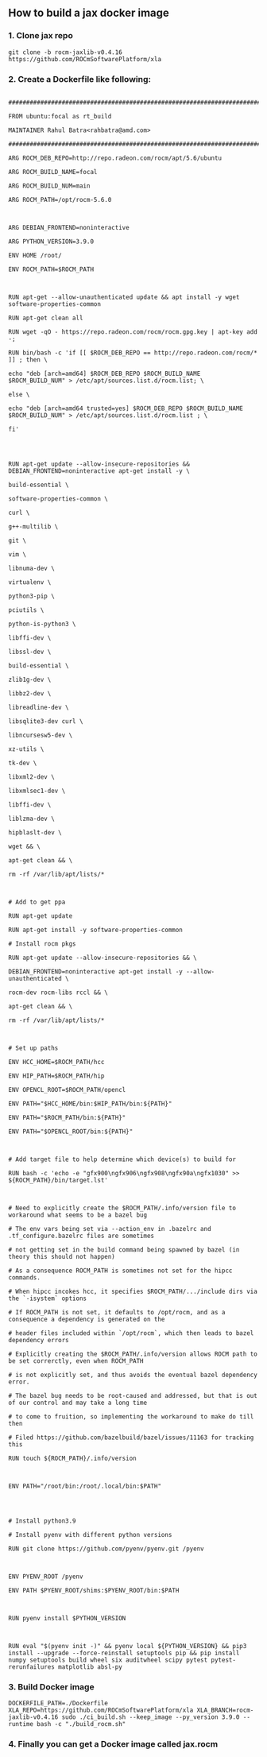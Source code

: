 
## How to build a jax docker image

### 1. Clone jax repo

```git clone -b rocm-jaxlib-v0.4.16 https://github.com/ROCmSoftwarePlatform/xla```

### 2. Create a Dockerfile like following:

```

################################################################################

FROM ubuntu:focal as rt_build

MAINTAINER Rahul Batra<rahbatra@amd.com>

################################################################################

ARG ROCM_DEB_REPO=http://repo.radeon.com/rocm/apt/5.6/ubuntu

ARG ROCM_BUILD_NAME=focal

ARG ROCM_BUILD_NUM=main

ARG ROCM_PATH=/opt/rocm-5.6.0

  

ARG DEBIAN_FRONTEND=noninteractive

ARG PYTHON_VERSION=3.9.0

ENV HOME /root/

ENV ROCM_PATH=$ROCM_PATH

  

RUN apt-get --allow-unauthenticated update && apt install -y wget software-properties-common

RUN apt-get clean all

RUN wget -qO - https://repo.radeon.com/rocm/rocm.gpg.key | apt-key add -;

RUN bin/bash -c 'if [[ $ROCM_DEB_REPO == http://repo.radeon.com/rocm/* ]] ; then \

echo "deb [arch=amd64] $ROCM_DEB_REPO $ROCM_BUILD_NAME $ROCM_BUILD_NUM" > /etc/apt/sources.list.d/rocm.list; \

else \

echo "deb [arch=amd64 trusted=yes] $ROCM_DEB_REPO $ROCM_BUILD_NAME $ROCM_BUILD_NUM" > /etc/apt/sources.list.d/rocm.list ; \

fi'

  
  

RUN apt-get update --allow-insecure-repositories && DEBIAN_FRONTEND=noninteractive apt-get install -y \

build-essential \

software-properties-common \

curl \

g++-multilib \

git \

vim \

libnuma-dev \

virtualenv \

python3-pip \

pciutils \

python-is-python3 \

libffi-dev \

libssl-dev \

build-essential \

zlib1g-dev \

libbz2-dev \

libreadline-dev \

libsqlite3-dev curl \

libncursesw5-dev \

xz-utils \

tk-dev \

libxml2-dev \

libxmlsec1-dev \

libffi-dev \

liblzma-dev \

hipblaslt-dev \

wget && \

apt-get clean && \

rm -rf /var/lib/apt/lists/*

  

# Add to get ppa

RUN apt-get update

RUN apt-get install -y software-properties-common

# Install rocm pkgs

RUN apt-get update --allow-insecure-repositories && \

DEBIAN_FRONTEND=noninteractive apt-get install -y --allow-unauthenticated \

rocm-dev rocm-libs rccl && \

apt-get clean && \

rm -rf /var/lib/apt/lists/*

  

# Set up paths

ENV HCC_HOME=$ROCM_PATH/hcc

ENV HIP_PATH=$ROCM_PATH/hip

ENV OPENCL_ROOT=$ROCM_PATH/opencl

ENV PATH="$HCC_HOME/bin:$HIP_PATH/bin:${PATH}"

ENV PATH="$ROCM_PATH/bin:${PATH}"

ENV PATH="$OPENCL_ROOT/bin:${PATH}"

  

# Add target file to help determine which device(s) to build for

RUN bash -c 'echo -e "gfx900\ngfx906\ngfx908\ngfx90a\ngfx1030" >> ${ROCM_PATH}/bin/target.lst'

  

# Need to explicitly create the $ROCM_PATH/.info/version file to workaround what seems to be a bazel bug

# The env vars being set via --action_env in .bazelrc and .tf_configure.bazelrc files are sometimes

# not getting set in the build command being spawned by bazel (in theory this should not happen)

# As a consequence ROCM_PATH is sometimes not set for the hipcc commands.

# When hipcc incokes hcc, it specifies $ROCM_PATH/.../include dirs via the `-isystem` options

# If ROCM_PATH is not set, it defaults to /opt/rocm, and as a consequence a dependency is generated on the

# header files included within `/opt/rocm`, which then leads to bazel dependency errors

# Explicitly creating the $ROCM_PATH/.info/version allows ROCM path to be set correrctly, even when ROCM_PATH

# is not explicitly set, and thus avoids the eventual bazel dependency error.

# The bazel bug needs to be root-caused and addressed, but that is out of our control and may take a long time

# to come to fruition, so implementing the workaround to make do till then

# Filed https://github.com/bazelbuild/bazel/issues/11163 for tracking this

RUN touch ${ROCM_PATH}/.info/version

  

ENV PATH="/root/bin:/root/.local/bin:$PATH"

  
  

# Install python3.9

# Install pyenv with different python versions

RUN git clone https://github.com/pyenv/pyenv.git /pyenv

  

ENV PYENV_ROOT /pyenv

ENV PATH $PYENV_ROOT/shims:$PYENV_ROOT/bin:$PATH

  

RUN pyenv install $PYTHON_VERSION

  

RUN eval "$(pyenv init -)" && pyenv local ${PYTHON_VERSION} && pip3 install --upgrade --force-reinstall setuptools pip && pip install numpy setuptools build wheel six auditwheel scipy pytest pytest-rerunfailures matplotlib absl-py

```

### 3. Build Docker image

```DOCKERFILE_PATH=./Dockerfile XLA_REPO=https://github.com/ROCmSoftwarePlatform/xla XLA_BRANCH=rocm-jaxlib-v0.4.16 sudo ./ci_build.sh --keep_image --py_version 3.9.0 --runtime bash -c "./build_rocm.sh"```

### 4. Finally you can get a Docker image called jax.rocm
<!--stackedit_data:
eyJoaXN0b3J5IjpbLTEyOTU3ODk4MjEsLTgyMDM1OTIzN119
-->